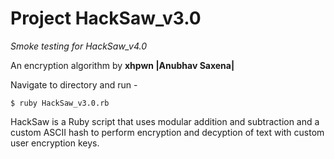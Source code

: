 # Project HackSaw_v3.0

*Smoke testing for HackSaw_v4.0*

An encryption algorithm by <b>xhpwn |Anubhav Saxena|</b>

Navigate to directory and run -
```
$ ruby HackSaw_v3.0.rb
```

HackSaw is a Ruby script that uses modular addition and subtraction and a custom ASCII hash to perform encryption and decyption of text with custom user encryption keys.
